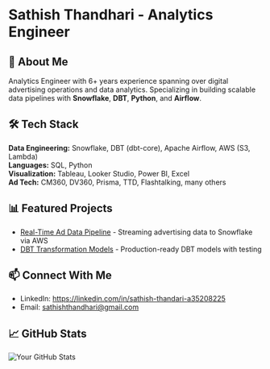 # Sathish Thandhari - Analytics Engineer

## 👋 About Me
Analytics Engineer with 6+ years experience spanning over digital advertising operations and data analytics. 
Specializing in building scalable data pipelines with **Snowflake**, **DBT**, **Python**, and **Airflow**.

## 🛠️ Tech Stack
**Data Engineering:** Snowflake, DBT (dbt-core), Apache Airflow, AWS (S3, Lambda)  
**Languages:** SQL, Python  
**Visualization:** Tableau, Looker Studio, Power BI, Excel  
**Ad Tech:** CM360, DV360, Prisma, TTD, Flashtalking, many others

## 📊 Featured Projects
- [Real-Time Ad Data Pipeline](https://github.com/sathishthandhari-collab/Ecommerce_project_olist) - Streaming advertising data to Snowflake via AWS
- [DBT Transformation Models](#) - Production-ready DBT models with testing

## 📫 Connect With Me
- LinkedIn: https://linkedin.com/in/sathish-thandari-a35208225
- Email: sathishthandhari@gmail.com

## 📈 GitHub Stats
![Your GitHub Stats](https://github-readme-stats.vercel.app/api?username=YOUR_USERNAME&show_icons=true)
